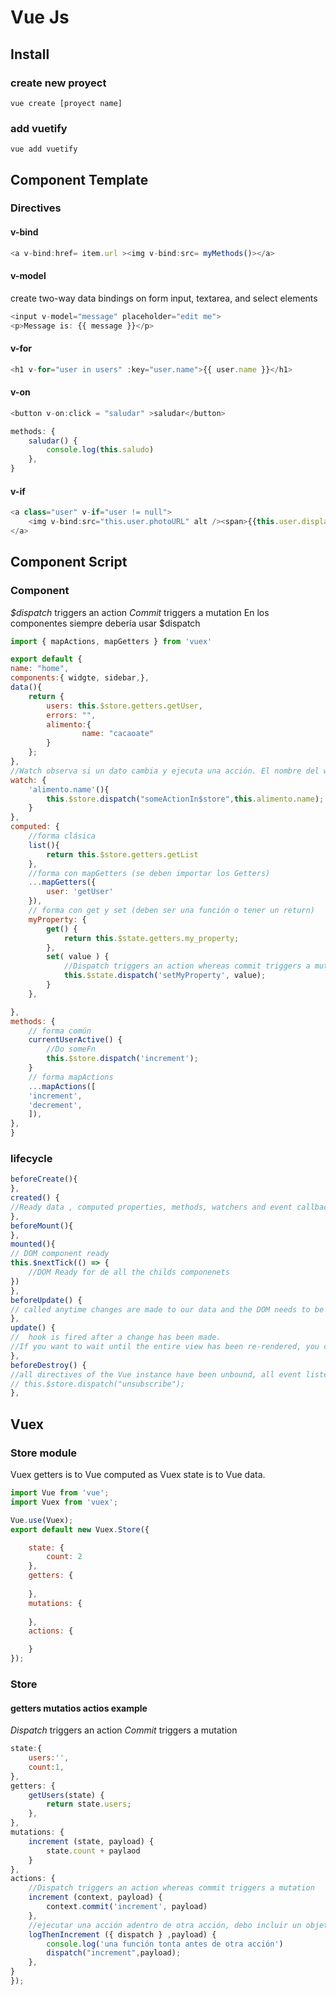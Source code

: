 # Vue Js

## Install

### create new proyect

`vue create [proyect name]`

### add vuetify 
`vue add vuetify`

## Component Template
### Directives
#### v-bind
```javascript
<a v-bind:href= item.url ><img v-bind:src= myMethods()></a>
```

#### v-model
create two-way data bindings on form input, textarea, and select elements

```javascript
<input v-model="message" placeholder="edit me">
<p>Message is: {{ message }}</p>
```

#### v-for
```javascript
<h1 v-for="user in users" :key="user.name">{{ user.name }}</h1>
```

#### v-on
```javascript
<button v-on:click = "saludar" >saludar</button>
```

```javascript
methods: {
	saludar() {
		console.log(this.saludo)
	},
}
```
#### v-if
```javascript
<a class="user" v-if="user != null">
	<img v-bind:src="this.user.photoURL" alt /><span>{{this.user.displayName}}</span>
</a>
```

## Component Script

### Component
*$dispatch* triggers an action 
*Commit* triggers a mutation
En los componentes siempre debería usar $dispatch

```javascript
import { mapActions, mapGetters } from 'vuex'

export default {
name: "home",
components:{ widgte, sidebar,},
data(){
	return {
		users: this.$store.getters.getUser,
		errors: "",
		alimento:{
				name: "cacaoate"
		}
	};
},
//Watch observa si un dato cambia y ejecuta una acción. El nombre del watch es igual al dato observado.
watch: {
	'alimento.name'(){
		this.$store.dispatch("someActionIn$store",this.alimento.name);
	}
},
computed: {
	//forma clásica
	list(){ 
		return this.$store.getters.getList
	},
	//forma con mapGetters (se deben importar los Getters)
	...mapGetters({
		user: 'getUser'
	}),
	// forma con get y set (deben ser una función o tener un return)
	myProperty: {
		get() {
			return this.$state.getters.my_property;
		},
		set( value ) {
			//Dispatch triggers an action whereas commit triggers a mutation
			this.$state.dispatch('setMyProperty', value);
		}
	},

},
methods: {
	// forma común
	currentUserActive() {
		//Do someFn
		this.$store.dispatch('increment');
	}
	// forma mapActions
	...mapActions([
	'increment',
	'decrement',
	]),
},		
}

```

### lifecycle 

```javascript
beforeCreate(){
},
created() {
//Ready data , computed properties, methods, watchers and event callbacks 
},
beforeMount(){
},
mounted(){
// DOM component ready
this.$nextTick(() => {
	//DOM Ready for de all the childs componenets
})	
},
beforeUpdate() {
// called anytime changes are made to our data and the DOM needs to be updated, right before the DOM is patched
},
update() {
//  hook is fired after a change has been made.
//If you want to wait until the entire view has been re-rendered, you can use vm.$nextTick inside of updated:
},
beforeDestroy() {
//all directives of the Vue instance have been unbound, all event listeners have been removed, and all child Vue instances have also been destroyed.
// this.$store.dispatch("unsubscribe");
},

```

## Vuex 

### Store module
Vuex getters is to Vue computed as Vuex state is to Vue data.

```javascript
import Vue from 'vue'; 
import Vuex from 'vuex';

Vue.use(Vuex);
export default new Vuex.Store({	

	state: {
		count: 2
	},
	getters: {
		
	},
	mutations: {
		
	},
	actions: {

	}
});

```




### Store

#### getters mutatios actios example
*Dispatch* triggers an action 
*Commit* triggers a mutation

```javascript
state:{
	users:'',
	count:1,
},
getters: {
	getUsers(state) {
		return state.users;
	},
},
mutations: {
	increment (state, payload) {
		state.count + paylaod
	}
},
actions: {
	//Dispatch triggers an action whereas commit triggers a mutation
	increment (context, payload) {
		context.commit('increment', payload)
	},
	//ejecutar una acción adentro de otra acción, debo incluir un objeto con dispatch como parámetro de la acción
	logThenIncrement ({ dispatch } ,payload) {
		console.log('una función tonta antes de otra acción')
		dispatch("increment",payload);
	},
}
});

```
